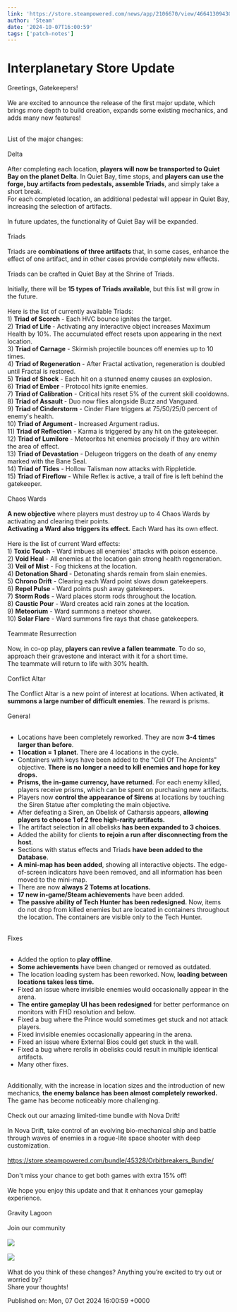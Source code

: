 ```yaml
---
link: 'https://store.steampowered.com/news/app/2106670/view/4664130943057805507'
author: 'Steam'
date: '2024-10-07T16:00:59'
tags: ['patch-notes']
---
```


# Interplanetary Store Update

Greetings, Gatekeepers!<br /><br />We are excited to announce the release of the first major update, which brings more depth to build creation, expands some existing mechanics, and adds many new features! <br /><br /><div class="bb_h3">List of the major changes:</div><br /><div class="bb_h1">Delta</div><br />After completing each location, <b>players will now be transported to Quiet Bay on the planet Delta</b>. In Quiet Bay, time stops, and <b>players can use the forge, buy artifacts from pedestals, assemble Triads</b>, and simply take a short break. <br />For each completed location, an additional pedestal will appear in Quiet Bay, increasing the selection of artifacts.  <br /><br />In future updates, the functionality of Quiet Bay will be expanded.<br /><br /><div class="bb_h1">Triads</div><br />Triads are <b>combinations of three artifacts</b> that, in some cases, enhance the effect of one artifact, and in other cases provide completely new effects.  <br /><br />Triads can be crafted in Quiet Bay at the Shrine of Triads.  <br /><br />Initially, there will be <b>15 types of Triads available</b>, but this list will grow in the future.  <br /><br />Here is the list of currently available Triads:  <br />1) <b>Triad of Scorch</b> - Each HVC bounce ignites the target.  <br />2) <b>Triad of Life </b>- Activating any interactive object increases Maximum Health by 10%. The accumulated effect resets upon appearing in the next location.  <br />3) <b>Triad of Carnage</b> - Skirmish projectile bounces off enemies up to 10 times.  <br />4) <b>Triad of Regeneration</b> - After Fractal activation, regeneration is doubled until Fractal is restored.  <br />5) <b>Triad of Shock</b> - Each hit on a stunned enemy causes an explosion.  <br />6) <b>Triad of Ember</b> - Protocol hits ignite enemies.  <br />7) <b>Triad of Calibration</b> - Critical hits reset 5% of the current skill cooldowns.  <br />8) <b>Triad of Assault </b>- Duo now flies alongside Buzz and Vanguard.  <br />9) <b>Triad of Cinderstorm</b> - Cinder Flare triggers at 75/50/25/0 percent of enemy's health.  <br />10) <b>Triad of Argument </b>- Increased Argument radius.  <br />11) <b>Triad of Reflection</b> - Karma is triggered by any hit on the gatekeeper.  <br />12) <b>Triad of Lumilore</b> - Meteorites hit enemies precisely if they are within the area of effect.  <br />13) <b>Triad of Devastation</b> - Delugeon triggers on the death of any enemy marked with the Bane Seal.  <br />14) <b>Triad of Tides</b> - Hollow Talisman now attacks with Rippletide.  <br />15) <b>Triad of Fireflow </b>- While Reflex is active, a trail of fire is left behind the gatekeeper.<br /><br /><div class="bb_h1">Chaos Wards</div><br /><b>A new objective</b> where players must destroy up to 4 Chaos Wards by activating and clearing their points.  <br /><b>Activating a Ward also triggers its effect.</b> Each Ward has its own effect.  <br /><br />Here is the list of current Ward effects:  <br />1) <b>Toxic Touch</b> - Ward imbues all enemies' attacks with poison essence.  <br />2) <b>Void Heal</b> - All enemies at the location gain strong health regeneration.  <br />3) <b>Veil of Mist</b> - Fog thickens at the location.  <br />4) <b>Detonation Shard </b>- Detonating shards remain from slain enemies.  <br />5) <b>Chrono Drift</b> - Clearing each Ward point slows down gatekeepers.  <br />6) <b>Repel Pulse</b> - Ward points push away gatekeepers.  <br />7) <b>Storm Rods</b> - Ward places storm rods throughout the location.  <br />8) <b>Caustic Pour</b> - Ward creates acid rain zones at the location.  <br />9) <b>Meteorium</b> - Ward summons a meteor shower.  <br />10) <b>Solar Flare</b> - Ward summons fire rays that chase gatekeepers.<br /><br /><div class="bb_h1">Teammate Resurrection </div> <br />Now, in co-op play, <b>players can revive a fallen teammate</b>. To do so, approach their gravestone and interact with it for a short time.  <br />The teammate will return to life with 30% health.<br /><br /><div class="bb_h1">Conflict Altar</div><br />The Conflict Altar is a new point of interest at locations. When activated, <b>it summons a large number of difficult enemies</b>. The reward is prisms.<br /><br /><div class="bb_h1">General </div><br /><ul class="bb_ul"><li> Locations have been completely reworked. They are now<b> 3-4 times larger than before</b>.  <br /></li><li> <b>1 location = 1 planet</b>. There are 4 locations in the cycle.  <br /></li><li> Containers with keys have been added to the "Cell Of The Ancients" objective. <b>There is no longer a need to kill enemies and hope for key drops. </b> <br /></li><li> <b>Prisms, the in-game currency, have returned</b>. For each enemy killed, players receive prisms, which can be spent on purchasing new artifacts.  <br /></li><li> Players now <b>control the appearance of Sirens</b> at locations by touching the Siren Statue after completing the main objective.  <br /></li><li> After defeating a Siren, an Obelisk of Catharsis appears, <b>allowing players to choose 1 of 2 free high-rarity artifacts.</b>  <br /></li><li> The artifact selection in all obelisks <b>has been expanded to 3 choices</b>.  <br /></li><li> Added the ability for clients <b>to rejoin a run after disconnecting from the host</b>.  <br /></li><li> Sections with status effects and Triads <b>have been added to the Database</b>.  <br /></li><li> <b>A mini-map has been added</b>, showing all interactive objects. The edge-of-screen indicators have been removed, and all information has been moved to the mini-map.  <br /></li><li> There are now <b>always 2 Totems at locations.</b>  <br /></li><li> <b>17 new in-game/Steam achievements</b> have been added.  <br /></li><li> <b>The passive ability of Tech Hunter has been redesigned.</b> Now, items do not drop from killed enemies but are located in containers throughout the location. The containers are visible only to the Tech Hunter.</li></ul><br /><div class="bb_h3">Fixes  </div><br /><ul class="bb_ul"><li> Added the option to<b> play offline</b>.  <br /></li><li> <b>Some achievements</b> have been changed or removed as outdated.  <br /></li><li> The location loading system has been reworked. Now, <b>loading between locations takes less time.</b>  <br /></li><li> Fixed an issue where invisible enemies would occasionally appear in the arena. <br /></li><li> <b>The entire gameplay UI has been redesigned</b> for better performance on monitors with FHD resolution and below.  <br /></li><li> Fixed a bug where the Prince would sometimes get stuck and not attack players.  <br /></li><li> Fixed invisible enemies occasionally appearing in the arena.  <br /></li><li> Fixed an issue where External Bios could get stuck in the wall.  <br /></li><li> Fixed a bug where rerolls in obelisks could result in multiple identical artifacts.  <br /></li><li> Many other fixes.</li></ul><br />Additionally, with the increase in location sizes and the introduction of new mechanics, <b>the enemy balance has been almost completely reworked.</b> The game has become noticeably more challenging.<br /><br /><div class="bb_h1">Check out our amazing limited-time bundle with Nova Drift!</div><br />In Nova Drift, take control of an evolving bio-mechanical ship and battle through waves of enemies in a rogue-lite space shooter with deep customization. <br /><br /><a class="bb_link" href="https://store.steampowered.com/bundle/45328/Orbitbreakers_Bundle/" rel="" target="_blank">https://store.steampowered.com/bundle/45328/Orbitbreakers_Bundle/</a><br /><br /><div class="bb_h2">Don't miss your chance to get both games with extra 15% off!</div><br />We hope you enjoy this update and that it enhances your gameplay experience.  <br /><br />Gravity Lagoon<br /><br />Join our community<br /><br /><a class="bb_link" href="https://steamcommunity.com/linkfilter/?u=https%3A%2F%2Fdiscord.gg%2FHkrp6AUa5S" rel=" noopener" target="_blank"><img src="https://clan.akamai.steamstatic.com/images/42755050/d0a560fa78423e2e3e18c3294e8b4553dac70eb9.png" /></a><br /><br /><a class="bb_link" href="https://steamcommunity.com/linkfilter/?u=https%3A%2F%2Fforms.gle%2FfcaySk59EmeZbfEq5" rel=" noopener" target="_blank"><img src="https://clan.akamai.steamstatic.com/images/42755050/bb2a549e5461d8d4ac4351f70461fbcc09c1b5f4.png" /></a><br /><br />What do you think of these changes? Anything you’re excited to try out or worried by?<br />Share your thoughts!

Published on: Mon, 07 Oct 2024 16:00:59 +0000